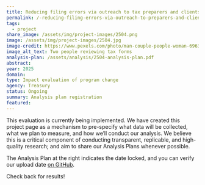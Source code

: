 ```yaml
---
title: Reducing filing errors via outreach to tax preparers and clients
permalink: /-reducing-filing-errors-via-outreach-to-preparers-and-clients/
tags:
  - project
share_image: /assets/img/project-images/2504.png
image: /assets/img/project-images/2504.jpg
image-credit: https://www.pexels.com/photo/man-couple-people-woman-6963909/
image_alt_text: Two people reviewing tax forms
analysis-plan: /assets/analysis/2504-analysis-plan.pdf
abstract:
year: 2025
domain:
type: Impact evaluation of program change
agency: Treasury
status: Ongoing
summary: Analysis plan registration
featured:
---
```


This evaluation is currently being implemented. We have created this project page as a mechanism to pre-specify what data will be collected, what we plan to measure, and how we’ll conduct our analysis. We believe this is a critical component of conducting transparent, replicable, and high-quality research; and aim to share our Analysis Plans whenever possible.

The Analysis Plan at the right indicates the date locked, and you can verify our upload date <a class="usa-link usa-link--external" href="https://github.com/gsa-oes/office-of-evaluation-sciences/commits/master/assets/analysis/2504-analysis-plan.pdf">on GitHub</a>.

Check back for results!

